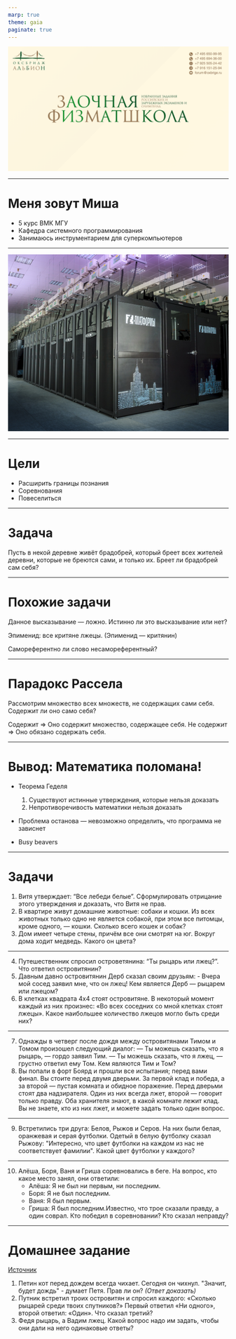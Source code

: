 ```yaml
---
marp: true
theme: gaia
paginate: true
---
```

![bg fit](../../media/first_slide.png)

---

# Меня зовут Миша

- 5 курс ВМК МГУ
- Кафедра системного программирования
- Занимаюсь инструментарием для суперкомпьютеров

---

![bg](../../media/super.jpg)

---

# Цели

- Расширить границы познания
- Соревнования
- Повеселиться

---

# Задача

Пусть в некой деревне живёт брадобрей, который бреет всех жителей деревни, которые не бреются сами, и только их. Бреет ли брадобрей сам себя?

---

# Похожие задачи

Данное высказывание — ложно.
Истинно ли это высказывание или нет?

Эпименид: все критяне лжецы. (Эпименид — критянин)

Самореферентно ли слово несамореферентный?

---

# Парадокс Рассела

Рассмотрим множество всех множеств, не содержащих сами себя. Содержит ли оно само себя?

Содержит => Оно содержит множество, содержащее себя.
Не содержит => Оно обязано содержать себя.

---
# Вывод: Математика поломана!

- Теорема Геделя
    1. Существуют истинные утверждения, которые нельзя доказать
    2. Непротиворечивость математики нельзя доказать

- Проблема останова — невозможно определить, что программа не зависнет

- Busy beavers

---

# Задачи

1. Витя утверждает: “Все лебеди белые”. Сформулировать отрицание этого утверждения и доказать, что Витя не прав.
2. В квартире живут домашние животные: собаки и кошки. Из всех животных только одно не является собакой, при этом все питомцы, кроме одного, — кошки. Сколько всего кошек и собак?
3. Дом имеет четыре стены, причём все они смотрят на юг. Вокруг дома ходит медведь. Какого он цвета?

---

4. Путешественник спросил островетянина: “Ты рыцарь или лжец?”. Что ответил островитянин?
5. Давным давно островитянин Дерб сказал своим друзьям: - Вчера мой сосед заявил мне, что он лжец! Кем является Дерб — рыцарем или лжецом?
6. В клетках квадрата 4x4 стоят островитяне. В некоторый момент каждый из них произнес: «Во всех соседних со мной клетках стоят лжецы». Какое наибольшее количество лжецов могло быть среди них?

---

7. Однажды в четверг после дождя между островитянами Тимом и Томом произошел следующий диалог: — Ты можешь сказать, что я рыцарь, — гордо заявил Тим. — Ты можешь сказать, что я лжец, — грустно ответил ему Том. Кем являются Тим и Том?
8. Вы попали в форт Боярд и прошли все испытания; перед вами финал. Вы стоите перед двумя дверьми. За первой клад и победа, а за второй — пустая комната и обидное поражение. Перед дверьми стоят два надзирателя. Один из них всегда лжет, второй — говорит только правду. Оба хранителя знают, в какой комнате лежит клад. Вы не знаете, кто из них лжет, и можете задать только один вопрос.

---

9. Встретились три друга: Белов, Рыжов и Серов. На них были белая, оранжевая и серая футболки. Одетый в белую футболку сказал Рыжову: "Интересно, что цвет футболки на каждом из нас не соответствует фамилии". Какой цвет футболки у каждого?

---

10. Алёша, Боря, Ваня и Гриша соревновались в беге. На вопрос, кто какое место занял, они ответили:
    - Алёша: Я не был ни первым, ни последним.
    - Боря: Я не был последним.
    - Ваня: Я был первым.
    - Гриша: Я был последним.Известно, что трое сказали правду, а один соврал. Кто победил в соревновании? Кто сказал неправду?


---
# Домашнее задание

[Источник](http://mmmf.msu.ru/archive/20052006/z5/7.html)

1. Петин кот перед дождем всегда чихает. Сегодня он чихнул. "Значит, будет дождь" - думает Петя. Прав ли он?
*(Ответ доказать)*
2. Путник встретил троих островитян и спросил каждого: «Сколько рыцарей среди твоих спутников?» Первый ответил «Ни одного», второй ответил: «Один». Что сказал третий?
3. Федя рыцарь, а Вадим лжец. Какой вопрос надо им задать, чтобы они дали на него одинаковые ответы?